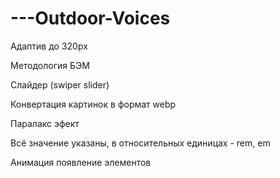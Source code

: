 # ---Outdoor-Voices

Адаптив до 320px

Методология БЭМ

Слайдер (swiper slider)

Конвертация картинок в формат webp

Паралакс эфект

Всё значение указаны, в относительных единицах - rem, em

Анимация появление элементов
